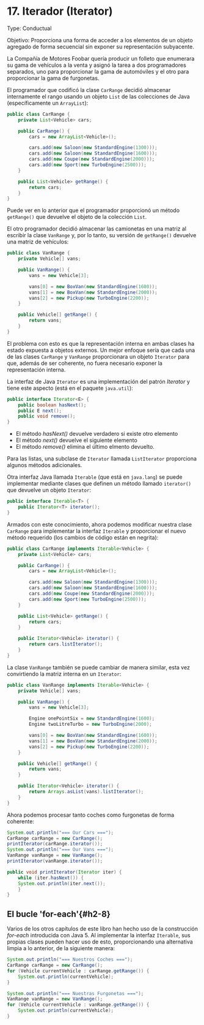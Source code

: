 # 17. Iterador (Iterator)

Type: Conductual

Objetivo: Proporciona una forma de acceder a los elementos de un objeto agregado de forma secuencial sin exponer su representación subyacente.

La Compañía de Motores Foobar quería producir un folleto que enumerara su gama de vehículos a la venta y asignó la tarea a dos programadores separados, uno para proporcionar la gama de automóviles y el otro para proporcionar la gama de furgonetas.

El programador que codificó la clase `CarRange` decidió almacenar internamente el rango usando un objeto `List` de las colecciones de Java (específicamente un `ArrayList`):

```java
public class CarRange {
    private List<Vehicle> cars;

    public CarRange() {
        cars = new ArrayList<Vehicle>();

        cars.add(new Saloon(new StandardEngine(1300)));
        cars.add(new Saloon(new StandardEngine(1600)));
        cars.add(new Coupe(new StandardEngine(2000)));
        cars.add(new Sport(new TurboEngine(2500)));
    }

    public List<Vehicle> getRange() {
        return cars;
    }
}
```

Puede ver en lo anterior que el programador proporcionó un método `getRange()` que devuelve el objeto de la colección `List`.

El otro programador decidió almacenar las camionetas en una matriz al escribir la clase `VanRange` y, por lo tanto, su versión de `getRange()` devuelve una matriz de vehículos:

```java
public class VanRange {
    private Vehicle[] vans;

    public VanRange() {
        vans = new Vehicle[3];

        vans[0] = new BoxVan(new StandardEngine(1600));
        vans[1] = new BoxVan(new StandardEngine(2000));
        vans[2] = new Pickup(new TurboEngine(2200));
    }

    public Vehicle[] getRange() {
        return vans;
    }
}
```

El problema con esto es que la representación interna en ambas clases ha estado expuesta a objetos externos. Un mejor enfoque sería que cada una de las clases `CarRange` y `VanRange` proporcionara un objeto `Iterator` para que, además de ser coherente, no fuera necesario exponer la representación interna.

La interfaz de Java `Iterator` es una implementación del patrón _Iterator_ y tiene este aspecto (está en el paquete `java.util`):

```java
public interface Iterator<E> {
    public boolean hasNext();
    public E next();
    public void remove();
}
```

* El método _hasNext()_ devuelve verdadero si existe otro elemento
* El método _next()_ devuelve el siguiente elemento
* El método _remove()_ elimina el último elmento devuelto.

Para las listas, una subclase de `Iterator` llamada `ListIterator` proporciona algunos métodos adicionales.

Otra interfaz Java llamada `Iterable` (que está en `java.lang`) se puede implementar mediante clases que definen un método llamado `iterator()` que devuelve un objeto `Iterator`:

```java
public interface Iterable<T> {
    public Iterator<T> iterator();
}
```

Armados con este conocimiento, ahora podemos modificar nuestra clase `CarRange` para implementar la interfaz `Iterable` y proporcionar el nuevo método requerido (los cambios de código están en negrita):

```java
public class CarRange implements Iterable<Vehicle> {
    private List<Vehicle> cars;

    public CarRange() {
        cars = new ArrayList<Vehicle>();

        cars.add(new Saloon(new StandardEngine(1300)));
        cars.add(new Saloon(new StandardEngine(1600)));
        cars.add(new Coupe(new StandardEngine(2000)));
        cars.add(new Sport(new TurboEngine(2500)));
    }

    public List<Vehicle> getRange() {
        return cars;
    }

    public Iterator<Vehicle> iterator() {
        return cars.listIterator();
    }
}
```

La clase `VanRange` también se puede cambiar de manera similar, esta vez convirtiendo la matriz interna en un `Iterator`:

```java
public class VanRange implements Iterable<Vehicle> {
    private Vehicle[] vans;

    public VanRange() {
        vans = new Vehicle[3];

        Engine onePointSix = new StandardEngine(1600);
        Engine twoLitreTurbo = new TurboEngine(2000);

        vans[0] = new BoxVan(new StandardEngine(1600));
        vans[1] = new BoxVan(new StandardEngine(2000));
        vans[2] = new Pickup(new TurboEngine(2200));
    }

    public Vehicle[] getRange() {
        return vans;
    }

    public Iterator<Vehicle> iterator() {
        return Arrays.asList(vans).listIterator();
    }
}
```

Ahora podemos procesar tanto coches como furgonetas de forma coherente:

```java
System.out.println("=== Our Cars ===");
CarRange carRange = new CarRange();
printIterator(carRange.iterator());
System.out.println("=== Our Vans ===");
VanRange vanRange = new VanRange();
printIterator(vanRange.iterator());

public void printIterator(Iterator iter) {
    while (iter.hasNext()) {
    System.out.println(iter.next());
    }
}
```

## El bucle 'for-each'{#h2-8}

Varios de los otros capítulos de este libro han hecho uso de la construcción _for-each_ introducida con Java 5. Al implementar la interfaz `Iterable`, sus propias clases pueden hacer uso de esto, proporcionando una alternativa limpia a lo anterior, de la siguiente manera:

```java
System.out.println("=== Nuestros Coches ===");
CarRange carRange = new CarRange();
for (Vehicle currentVehicle : carRange.getRange()) {
    System.out.println(currentVehicle);
}

System.out.println("=== Nuestras Furgonetas ===");
VanRange vanRange = new VanRange();
for (Vehicle currentVehicle : vanRange.getRange()) {
    System.out.println(currentVehicle);
}
```

